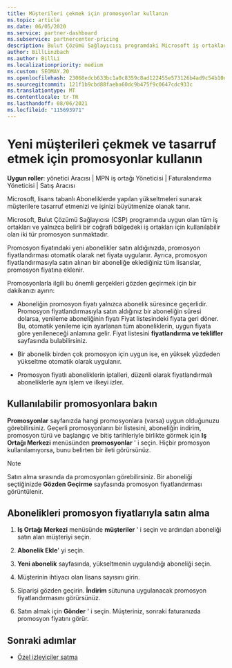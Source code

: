 ```yaml
---
title: Müşterileri çekmek için promosyonlar kullanın
ms.topic: article
ms.date: 06/05/2020
ms.service: partner-dashboard
ms.subservice: partnercenter-pricing
description: Bulut Çözümü Sağlayıcısı programdaki Microsoft iş ortaklarının, yükseltme fiyatlandırmasıyla abonelikleri nasıl satın alabileceğine ve müşterilerine tasarruf etme konusunda nasıl tasarruf alabileceğinizi öğrenin.
author: BillLinzbach
ms.author: BillLi
ms.localizationpriority: medium
ms.custom: SEOMAY.20
ms.openlocfilehash: 23068edcb633bc1a0c8359c8ad122455e573126b4ad9c54b10d105f9156b002c
ms.sourcegitcommit: 121f1b9cbd88faeba60dc9b475f9c0647cdc933c
ms.translationtype: MT
ms.contentlocale: tr-TR
ms.lasthandoff: 08/06/2021
ms.locfileid: "115693971"
---
```

# <a name="use-promotions-to-attract-new-customers-and-pass-the-savings-on-to-them"></a>Yeni müşterileri çekmek ve tasarruf etmek için promosyonlar kullanın



**Uygun roller**: yönetici Aracısı | MPN iş ortağı Yöneticisi | Faturalandırma Yöneticisi | Satış Aracısı


Microsoft, lisans tabanlı Aboneliklerde yapılan yükseltmeleri sunarak müşterilere tasarruf etmenizi ve işinizi büyütmenize olanak tanır. 

Microsoft, Bulut Çözümü Sağlayıcısı (CSP) programında uygun olan tüm iş ortakları ve yalnızca belirli bir coğrafi bölgedeki iş ortakları için kullanılabilir olan iki tür promosyon sunmaktadır.

Promosyon fiyatındaki yeni abonelikler satın aldığınızda, promosyon fiyatlandırması otomatik olarak net fiyata uygulanır. Ayrıca, promosyon fiyatlandırmasıyla satın alınan bir aboneliğe eklediğiniz tüm lisanslar, promosyon fiyatına eklenir. 

Promosyonlarla ilgili bu önemli gerçekleri gözden geçirmek için bir dakikanızı ayırın:

- Aboneliğin promosyon fiyatı yalnızca abonelik süresince geçerlidir. Promosyon fiyatlandırmasıyla satın aldığınız bir aboneliğin süresi dolarsa, yenileme aboneliğinin fiyatı Fiyat listesindeki fiyata geri döner. Bu, otomatik yenileme için ayarlanan tüm aboneliklerin, uygun fiyata göre yenileneceği anlamına gelir. Fiyat listesini **fiyatlandırma ve teklifler** sayfasında bulabilirsiniz.

- Bir abonelik birden çok promosyon için uygun ise, en yüksek yüzdeden yükseltme otomatik olarak uygulanır.

- Promosyon fiyatlı aboneliklerin iptalleri, düzenli olarak fiyatlandırmalı aboneliklerle aynı işlem ve ilkeyi izler.

## <a name="see-available-promotions"></a>Kullanılabilir promosyonlara bakın

**Promosyonlar** sayfanızda hangi promosyonlara (varsa) uygun olduğunuzu görebilirsiniz. Geçerli promosyonların bir listesini, aboneliğin indirim, promosyon türü ve başlangıç ve bitiş tarihleriyle birlikte görmek için **Iş Ortağı Merkezi** menüsünden **promosyonlar** ' i seçin. Hiçbir promosyon kullanılamıyorsa, bunu belirten bir ileti görürsünüz. 

> [!NOTE]  
> Satın alma sırasında da promosyonları görebilirsiniz. Bir aboneliği seçtiğinizde **Gözden Geçirme** sayfasında promosyon fiyatlandırması görüntülenir.

## <a name="purchase-subscriptions-at-promotion-prices"></a>Abonelikleri promosyon fiyatlarıyla satın alma

1. **Iş Ortağı Merkezi** menüsünde **müşteriler** ' i seçin ve ardından aboneliği satın alan müşteriyi seçin. 

2. **Abonelik Ekle**' yi seçin.

3. **Yeni abonelik** sayfasında, yükseltmenin uygulandığı aboneliği seçin.

4. Müşterinin ihtiyacı olan lisans sayısını girin. 

5. Siparişi gözden geçirin. **İndirim** sütununa uygulanacak promosyon fiyatlandırmasını görürsünüz.  

6. Satın almak için **Gönder** ' i seçin. Müşteriniz, sonraki faturanızda promosyon fiyatını görür.  


## <a name="next-steps"></a>Sonraki adımlar

- [Özel izleyiciler satma](sell-to-education-customers.md)
